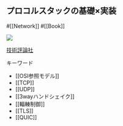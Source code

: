 ## プロコルスタックの基礎×実装

#[[Network]] #[[Book]]

![](https://gihyo.jp/assets/images/cover/2024/thumb/TH320_9784297141578.jpg)

[技術評論社](https://gihyo.jp/book/2024/978-4-297-14157-8)

キーワード
- [[OSI参照モデル]]
- [[TCP]]
- [[UDP]]
- [[3wayハンドシェイク]]
- [[輻輳制御]]
- [[TLS]]
- [[QUIC]]
